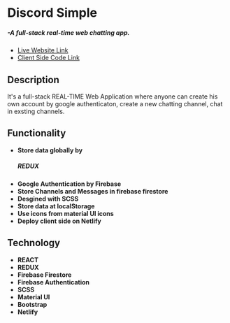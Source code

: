 <h1>Discord Simple</h1> <h5> -A full-stack real-time web chatting app.</h5>
   <ul> 
	  <li> <a target="_blank" href="https://simplediscord-akash.netlify.app/"> Live Website Link</a>
	  <li> <a target="_blank" href="https://github.com/alamgirakash2000/discord-simple"> Client Side Code Link</a>
   </ul>
    
<h2>Description </h2>
<p> It's a full-stack REAL-TIME Web Application where anyone can create his own account by google authenticaton,  create a new chatting channel, chat in exsting channels.</p>

<h2> Functionality </h2>
<ul>
  <li> <b> Store data globally by <h5>REDUX </h5> </b>
  <li> <b> Google Authentication by Firebase</b>
  <li> <b> Store Channels and Messages in firebase firestore</b>
   <li> <b> Desgined with SCSS</b>
  <li> <b> Store data at localStorage
   <li> <b>Use icons from material UI icons</b>
  <li> <b> Deploy client side on Netlify</b>
</ul>
     
  <h2> Technology </h2>
   <ul> 
     <li> REACT
     <li> REDUX
     <li> Firebase Firestore
     <li> Firebase Authentication
      <li> SCSS
     <li> Material UI
     <li> Bootstrap
      <li>Netlify
 </ul>
